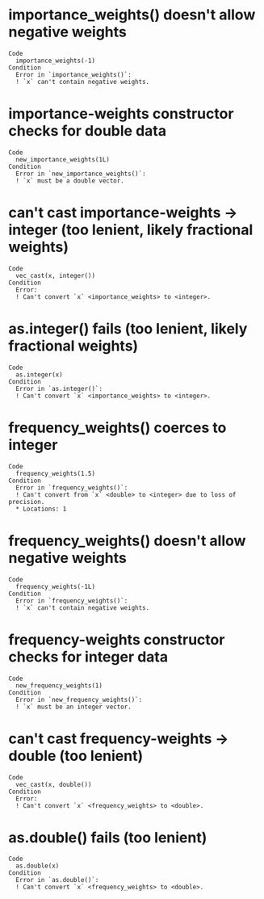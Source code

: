 # importance_weights() doesn't allow negative weights

    Code
      importance_weights(-1)
    Condition
      Error in `importance_weights()`:
      ! `x` can't contain negative weights.

# importance-weights constructor checks for double data

    Code
      new_importance_weights(1L)
    Condition
      Error in `new_importance_weights()`:
      ! `x` must be a double vector.

# can't cast importance-weights -> integer (too lenient, likely fractional weights)

    Code
      vec_cast(x, integer())
    Condition
      Error:
      ! Can't convert `x` <importance_weights> to <integer>.

# as.integer() fails (too lenient, likely fractional weights)

    Code
      as.integer(x)
    Condition
      Error in `as.integer()`:
      ! Can't convert `x` <importance_weights> to <integer>.

# frequency_weights() coerces to integer

    Code
      frequency_weights(1.5)
    Condition
      Error in `frequency_weights()`:
      ! Can't convert from `x` <double> to <integer> due to loss of precision.
      * Locations: 1

# frequency_weights() doesn't allow negative weights

    Code
      frequency_weights(-1L)
    Condition
      Error in `frequency_weights()`:
      ! `x` can't contain negative weights.

# frequency-weights constructor checks for integer data

    Code
      new_frequency_weights(1)
    Condition
      Error in `new_frequency_weights()`:
      ! `x` must be an integer vector.

# can't cast frequency-weights -> double (too lenient)

    Code
      vec_cast(x, double())
    Condition
      Error:
      ! Can't convert `x` <frequency_weights> to <double>.

# as.double() fails (too lenient)

    Code
      as.double(x)
    Condition
      Error in `as.double()`:
      ! Can't convert `x` <frequency_weights> to <double>.


